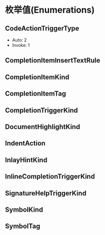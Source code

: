# 枚举值(Enumerations)

## CodeActionTriggerType

+ Auto: 2
+ Invoke: 1
## CompletionItemInsertTextRule
## CompletionItemKind
## CompletionItemTag
## CompletionTriggerKind
## DocumentHighlightKind
## IndentAction
## InlayHintKind
## InlineCompletionTriggerKind
## SignatureHelpTriggerKind
## SymbolKind
## SymbolTag
